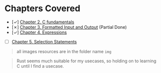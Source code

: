 # Chapters Covered

- [&check;] [Chapter 2. C fundamentals](Chapter%202.%20C%20fundamentals/pun.md)
- [&cross;] [Chapter 3. Formatted Input and Output](Chapter%203.%20Formated%20Input%20and%20Output/input.md) (Partial Done)
- [&check;] [Chapter 4. Expressions](Chapter%204.%20Expressions/expressions.md)
- [ ] [Chapter 5. Selection Statements](Chapter%205.%20Selection%20Statements/)

> all images resources are in the folder name `img`

> Rust seems much suitable for my usecases, so holding on to learning C until I find a usecase.